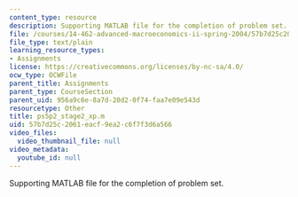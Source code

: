 ```yaml
---
content_type: resource
description: Supporting MATLAB file for the completion of problem set.
file: /courses/14-462-advanced-macroeconomics-ii-spring-2004/57b7d25c2061eacf9ea2c6f7f3d6a566_ps5p2_stage2_xp.m
file_type: text/plain
learning_resource_types:
- Assignments
license: https://creativecommons.org/licenses/by-nc-sa/4.0/
ocw_type: OCWFile
parent_title: Assignments
parent_type: CourseSection
parent_uid: 956a9c6e-8a7d-20d2-0f74-faa7e09e543d
resourcetype: Other
title: ps5p2_stage2_xp.m
uid: 57b7d25c-2061-eacf-9ea2-c6f7f3d6a566
video_files:
  video_thumbnail_file: null
video_metadata:
  youtube_id: null
---
```

Supporting MATLAB file for the completion of problem set.